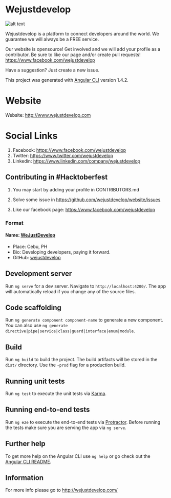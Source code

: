# Wejustdevelop
![alt text](https://scontent.fbog3-1.fna.fbcdn.net/v/t1.0-9/22046867_1846674398683745_8614146196819971947_n.jpg?oh=2dfb0365683b010f2cc7bafb233efe3d&oe=5AAB16D9)

Wejustdevelop is a platform to connect developers around the world. We guarantee we will always be a FREE service.

Our website is opensource! Get involved and we will add your profile as a contributor. Be sure to like our page and/or create pull requests! https://www.facebook.com/wejustdevelop 

Have a suggestion? Just create a new issue.

This project was generated with [Angular CLI](https://github.com/angular/angular-cli) version 1.4.2.

# Website
Website: http://www.wejustdevelop.com

# Social Links
1. Facebook: https://www.facebook.com/wejustdevelop
2. Twitter: https://www.twitter.com/wejustdevelop
3. Linkedin: https://www.linkedin.com/company/wejustdevelop

## Contributing in #Hacktoberfest

1. You may start by adding your profile in CONTRIBUTORS.md

2. Solve some issue in https://github.com/wejustdevelop/website/issues

3. Like our facebook page: https://www.facebook.com/wejustdevelop

### Format

#### Name: [WeJustDevelop](https://github.com/wejustdevelop)
 - Place: Cebu, PH
 - Bio: Developing developers, paying it forward.
 - GitHub: [wejustdevelop](https://github.com/wejustdevelop)

## Development server

Run `ng serve` for a dev server. Navigate to `http://localhost:4200/`. The app will automatically reload if you change any of the source files.

## Code scaffolding

Run `ng generate component component-name` to generate a new component. You can also use `ng generate directive|pipe|service|class|guard|interface|enum|module`.

## Build

Run `ng build` to build the project. The build artifacts will be stored in the `dist/` directory. Use the `-prod` flag for a production build.

## Running unit tests

Run `ng test` to execute the unit tests via [Karma](https://karma-runner.github.io).

## Running end-to-end tests

Run `ng e2e` to execute the end-to-end tests via [Protractor](http://www.protractortest.org/).
Before running the tests make sure you are serving the app via `ng serve`.

## Further help

To get more help on the Angular CLI use `ng help` or go check out the [Angular CLI README](https://github.com/angular/angular-cli/blob/master/README.md).

## Information

For more info please go to http://wejustdevelop.com/
